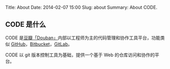 Title: About
Date: 2014-02-07 15:00
Slug: about
Summary: About CODE.

CODE 是什么
-----------

CODE 是[豆瓣「Douban」](http://www.douban.com/)内部以工程师为主的代码管理和协作工具平台，功能类似 [GitHub](https://github.com/)，[Bitbucket](https://www.bitbucket.org/)，[GitLab](http://gitlab.org/)。

CODE 以 git 版本控制工具为基础，提供一个基于 Web 的仓库访问和协作的平台。

